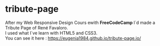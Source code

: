 # tribute-page
After my  Web Responsive Design Cours ewith <strong> FreeCodeCamp </strong> I´d made a Tribute Page of René Favaloro. <br/>
I used what I`ve learn with HTML5 and CSS3. <br/>
You can see it here : https://eugenia1984.github.io/tribute-page.io/
